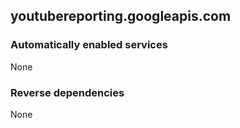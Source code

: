 ## youtubereporting.googleapis.com

### Automatically enabled services

None

### Reverse dependencies

None
